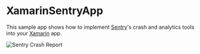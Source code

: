 # XamarinSentryApp

This sample app shows how to implement [Sentry](https://docs.sentry.io/clients/csharp/)'s crash and analytics tools into your [Xamarin](https://visualstudio.microsoft.com/xamarin/?WT.mc_id=none-ExceptionPerceptions-bramin) app.

![Sentry Crash Report](https://user-images.githubusercontent.com/13558917/43346949-346d7074-91a8-11e8-94d6-ed10ff078a2c.png)
